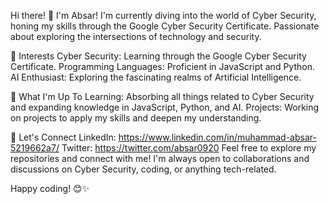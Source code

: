 Hi there! 👋 I'm Absar!
I'm currently diving into the world of Cyber Security, honing my skills through the Google Cyber Security Certificate. Passionate about exploring the intersections of technology and security.

🌟 Interests
Cyber Security: Learning through the Google Cyber Security Certificate.
Programming Languages: Proficient in JavaScript and Python.
AI Enthusiast: Exploring the fascinating realms of Artificial Intelligence.

🚀 What I'm Up To
Learning: Absorbing all things related to Cyber Security and expanding knowledge in JavaScript, Python, and AI.
Projects: Working on projects to apply my skills and deepen my understanding.

🤝 Let's Connect
LinkedIn: https://www.linkedin.com/in/muhammad-absar-5219662a7/
Twitter: https://twitter.com/absar0920
Feel free to explore my repositories and connect with me! I'm always open to collaborations and discussions on Cyber Security, coding, or anything tech-related.

Happy coding! 😊✨

